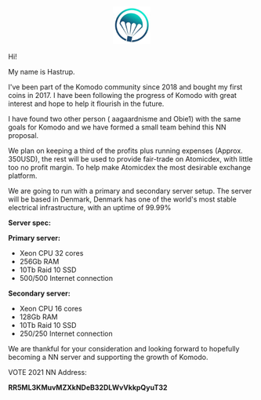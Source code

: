 
<p align="center">
  <img src="logo.jpg" alt="Hastrup's" width="15%"/>
</p>


Hi!

My name is Hastrup.

I&#39;ve been part of the Komodo community since 2018 and bought my first coins in 2017.
 I have been following the progress of Komodo with great interest and hope to help it flourish in the future.

I have found two other person ( aagaardnisme and Obie1) with the same goals for Komodo and we have formed a small team behind this NN proposal.

 We plan on keeping a third of the profits plus running expenses (Approx. 350USD), the rest will be used to provide fair-trade on Atomicdex, with little too no profit margin. To help make Atomicdex the most desirable exchange platform.

We are going to run with a primary and secondary server setup.
 The server will be based in Denmark, Denmark has one of the world&#39;s most stable electrical infrastructure, with an uptime of 99.99%

**Server spec:**

**Primary server:**

- Xeon CPU 32 cores
- 256Gb RAM
- 10Tb Raid 10 SSD
- 500/500 Internet connection

**Secondary server:**

- Xeon CPU 16 cores
- 128Gb RAM
- 10Tb Raid 10 SSD
- 250/250 Internet connection

We are thankful for your consideration and looking forward to hopefully becoming a NN server and supporting the growth of Komodo.

VOTE 2021 NN Address:

**RR5ML3KMuvMZXkNDeB32DLWvVkkpQyuT32**
